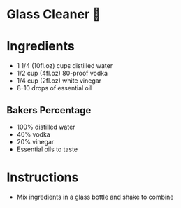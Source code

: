 # Glass Cleaner 🧼

# Ingredients

* 1 1/4 (10fl.oz) cups distilled water
* 1/2 cup (4fl.oz) 80-proof vodka
* 1/4 cup (2fl.oz) white vinegar
* 8-10 drops of essential oil

## Bakers Percentage

* 100% distilled water
* 40% vodka
* 20% vinegar
* Essential oils to taste

# Instructions

* Mix ingredients in a glass bottle and shake to combine
